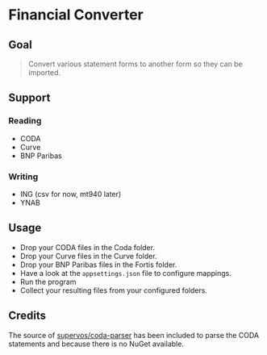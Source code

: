 # Financial Converter

## Goal

> Convert various statement forms to another form so they can be imported.

## Support

### Reading

* CODA
* Curve
* BNP Paribas

### Writing

* ING (csv for now, mt940 later)
* YNAB

## Usage

* Drop your CODA files in the Coda folder.
* Drop your Curve files in the Curve folder.
* Drop your BNP Paribas files in the Fortis folder.
* Have a look at the `appsettings.json` file to configure mappings.
* Run the program
* Collect your resulting files from your configured folders.

## Credits

The source of [supervos/coda-parser](https://github.com/supervos/coda-parser) has been included to parse the CODA statements and because there is no NuGet available.

